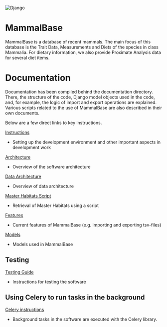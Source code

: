![Django](https://github.com/karilint/mammalbase/actions/workflows/django.yml/badge.svg)
# MammalBase

MammalBase is a database of recent mammals. The main focus of this database is the Trait Data, Measurements and Diets of the species in class Mammalia. For dietary information, we also provide Proximate Analysis data for several diet items.

# Documentation

Documentation has been compiled behind the documentation directory. There, the structure of the code, Django model objects used in the code, and, for example, the logic of import and export operations are explained. Various scripts related to the use of MammalBase are also described in their own documents.

Below are a few direct links to key instructions.

[Instructions](documentation/common/instructions.md)
- Setting up the development environment and other important aspects in development work

[Architecture](documentation/mammalbase/arch/architecture.md)
- Overview of the software architecture

[Data Architecture](documentation/mammalbase/arch/data-architecture.md)
- Overview of data architecture

[Master Habitats Script](documentation/scripts/master_habitat_scripts.md)
- Retrieval of Master Habitats using a script

[Features](documentation/mammalbase/features/)
- Current features of MammalBase (e.g. importing and exporting tsv-files)

[Models](documentation/mammalbase/models/)
- Models used in MammalBase

## Testing
[Testing Guide](documentation/common/testing.md)
- Instructions for testing the software

## Using Celery to run tasks in the background
[Celery instructions](documentation/common/celery.md)
- Background tasks in the software are executed with the Celery library.

